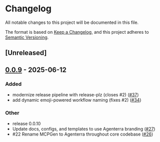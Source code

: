 # Changelog

All notable changes to this project will be documented in this file.

The format is based on [Keep a Changelog](https://keepachangelog.com/en/1.0.0/),
and this project adheres to [Semantic Versioning](https://semver.org/spec/v2.0.0.html).

## [Unreleased]

## [0.0.9](https://github.com/clafollett/agenterra/releases/tag/v0.0.9) - 2025-06-12

### Added

- modernize release pipeline with release-plz (closes #2) ([#37](https://github.com/clafollett/agenterra/pull/37))
- add dynamic emoji-powered workflow naming (fixes #2) ([#34](https://github.com/clafollett/agenterra/pull/34))

### Other

- release 0.0.10
- Update docs, configs, and templates to use Agenterra branding ([#27](https://github.com/clafollett/agenterra/pull/27))
- #22 Rename MCPGen to Agenterra throughout core codebase ([#26](https://github.com/clafollett/agenterra/pull/26))
